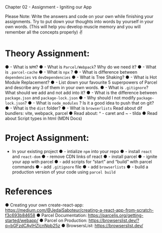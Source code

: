 Chapter 02 - Assignment - Igniting our App

Please Note: Write the answers and code on your own while finishing your assignments. Try to
put down your thoughts into words by yourself in your own words. (This will help you develop
muscle memory and you will remember all the concepts properly) ✌


# Theory Assignment:
● - What is `NPM`?
● - What is `Parcel/Webpack`? Why do we need it?
● - What is `.parcel-cache`
● - What is `npx` ?
● - What is difference between `dependencies` vs `devDependencies`
● - What is Tree Shaking?
● - What is Hot Module Replacement?
● - List down your favourite 5 superpowers of Parcel and describe any 3 of them in your
own words.
● - What is `.gitignore`? What should we add and not add into it?
● - What is the difference between `package.json` and `package-lock.json`
● - Why should I not modify `package-lock.json`?
● - What is `node_modules` ? Is it a good idea to push that on git?
● - What is the `dist` folder?
● - What is `browserlists`
Read about dif bundlers: vite, webpack, parcel
● Read about: ^ - caret and ~ - tilda
● Read about Script types in html (MDN Docs)


# Project Assignment:
- In your existing project
● - intialize `npm` into your repo
● - install `react` and `react-dom`
● - remove CDN links of react
● - install parcel
● - ignite your app with parcel
● - add scripts for “start” and “build” with parcel commands
● - add `.gitignore` file
● - add `browserlists`
● - build a production version of your code using `parcel build`


# References
● Creating your own create-react-app: https://medium.com/@JedaiSaboteur/creating-a-react-app-from-scratch-f3c693b84658
● Parcel Documentation: https://parceljs.org/getting-started/webapp/
● Parcel on Production: https://browserslist.dev/?q=bGFzdCAyIHZlcnNpb25z
● BrowsersList: https://browserslist.dev/

